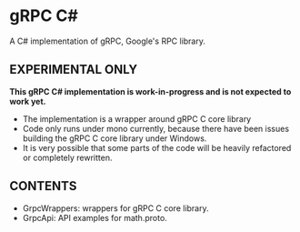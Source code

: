 gRPC C#
=======

A C# implementation of gRPC, Google's RPC library.

EXPERIMENTAL ONLY
-----------------

**This gRPC C# implementation is work-in-progress and is not expected to work yet.**

- The implementation is a wrapper around gRPC C core library
- Code only runs under mono currently, because there have been issues building
  the gRPC C core library under Windows.
- It is very possible that some parts of the code will be heavily refactored or
  completely rewritten.

CONTENTS
--------

- GrpcWrappers:
  wrappers for gRPC C core library.
- GrpcApi:
  API examples for math.proto.

